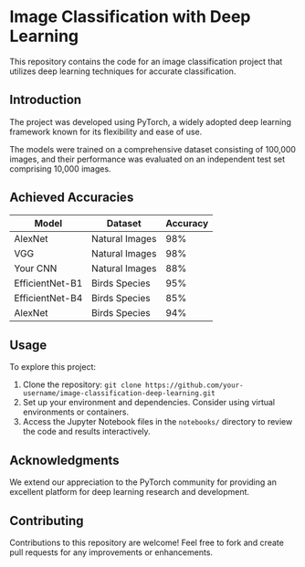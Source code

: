 # Image Classification with Deep Learning

This repository contains the code for an image classification project that utilizes deep learning techniques for accurate classification.

## Introduction

The project was developed using PyTorch, a widely adopted deep learning framework known for its flexibility and ease of use.

The models were trained on a comprehensive dataset consisting of 100,000 images, and their performance was evaluated on an independent test set comprising 10,000 images.

## Achieved Accuracies

| Model           | Dataset         | Accuracy |
|-----------------|-----------------|----------|
| AlexNet         | Natural Images  | 98%      |
| VGG             | Natural Images  | 98%      |
| Your CNN        | Natural Images  | 88%      |
| EfficientNet-B1 | Birds Species   | 95%      |
| EfficientNet-B4 | Birds Species   | 85%      |
| AlexNet         | Birds Species   | 94%      |

## Usage

To explore this project:

1. Clone the repository: `git clone https://github.com/your-username/image-classification-deep-learning.git`
2. Set up your environment and dependencies. Consider using virtual environments or containers.
3. Access the Jupyter Notebook files in the `notebooks/` directory to review the code and results interactively.

## Acknowledgments

We extend our appreciation to the PyTorch community for providing an excellent platform for deep learning research and development.

## Contributing

Contributions to this repository are welcome! Feel free to fork and create pull requests for any improvements or enhancements.
